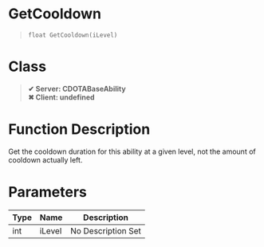 # GetCooldown
> `float GetCooldown(iLevel)`
# Class
> __✔ Server: CDOTABaseAbility__  
> __✖ Client: undefined__  
# Function Description
Get the cooldown duration for this ability at a given level, not the amount of cooldown actually left.
# Parameters
Type|Name|Description
--|--|--
int|iLevel|No Description Set
